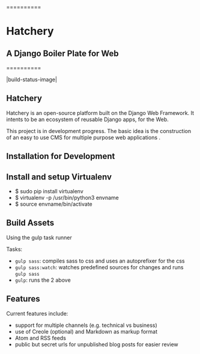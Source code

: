 ==========
# Hatchery
## A Django Boiler Plate for Web
==========

|build-status-image|

Hatchery
------

Hatchery is an open-source platform built on the Django Web Framework.
It intents to be an ecosystem of reusable Django apps, for the Web.

This project is in development progress. The basic idea is the construction of an easy to use
CMS for multiple purpose web applications  .


Installation for Development
---------------
## Install and setup Virtualenv

- $ sudo pip install virtualenv
- $ virtualenv -p /usr/bin/python3 envname
- $ source envname/bin/activate

## Build Assets

Using the gulp task runner

Tasks:

- `gulp sass`: compiles sass to css and uses an autoprefixer for the css
- `gulp sass:watch`: watches predefined sources for changes and runs `gulp sass`
- `gulp`: runs the 2 above



Features
---------

Current features include:

* support for multiple channels (e.g. technical vs business)
* use of Creole (optional) and Markdown as markup format
* Atom and RSS feeds
* public but secret urls for unpublished blog posts for easier review
